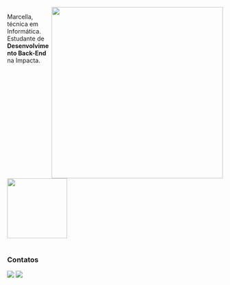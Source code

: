 <img src="https://raw.githubusercontent.com/MicaelliMedeiros/micaellimedeiros/master/image/computer-illustration.png" min-width="400px" max-width="400px" width="400px" align="right">

<p align="left"> 
  Marcella, técnica em Informática.<br>
  Estudante de <strong>Desenvolvimento Back-End</strong> na Impacta. <br><br>

  <img height="140em" src="https://github-readme-stats.vercel.app/api/top-langs/?username=mvrcella&layout=compact&theme=merko"> <br><br> 
  
  <h3>Contatos</h3>

  <a href="https://www.linkedin.com/in/marcellabp/" alt="LinkedIn">
  <img src="https://img.shields.io/badge/-LinkedIn-0e76a8?style=flat-square&logo=Linkedin&logoColor=white&link=https://www.linkedin.com/in/marcellabp/" /></a>
  
  <a href="mailto:marcellapbeatriz@gmail.com" alt="Gmail">
  <img src="https://img.shields.io/badge/-Gmail-FF0000?style=flat-square&labelColor=FF0000&logo=gmail&logoColor=white&link=mailto:marcellapbeatriz@gmail.com" /></a>
</p>
<br>
  







